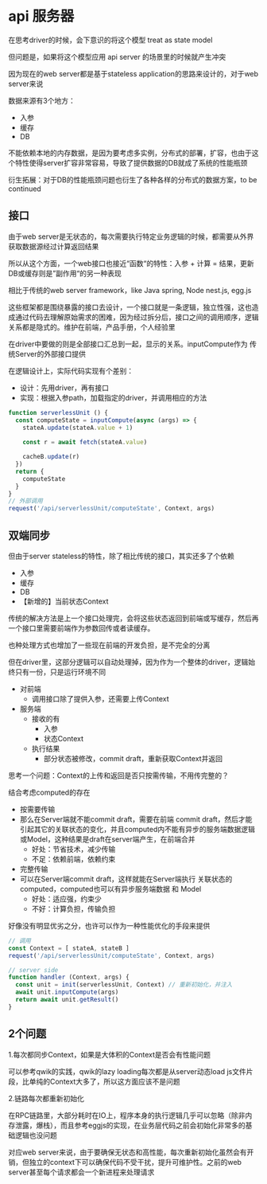 # api 服务器  

在思考driver的时候，会下意识的将这个模型 treat as state model

但问题是，如果将这个模型应用 api server 的场景里的时候就产生冲突

因为现在的web server都是基于stateless application的思路来设计的，对于web server来说

数据来源有3个地方：
- 入参
- 缓存
- DB

不能依赖本地的内存数据，是因为要考虑多实例，分布式的部署，扩容，也由于这个特性使得server扩容非常容易，导致了提供数据的DB就成了系统的性能瓶颈

衍生拓展：对于DB的性能瓶颈问题也衍生了各种各样的分布式的数据方案，to be continued

## 接口

由于web server是无状态的，每次需要执行特定业务逻辑的时候，都需要从外界获取数据源经过计算返回结果

所以从这个方面，一个web接口也接近“函数“的特性：入参 + 计算 = 结果，更新DB或缓存则是”副作用“的另一种表现

相比于传统的web server framework，like Java spring, Node nest.js, egg.js

这些框架都是围绕暴露的接口去设计，一个接口就是一条逻辑，独立性强，这也造成通过代码去理解原始需求的困难，因为经过拆分后，接口之间的调用顺序，逻辑关系都是隐式的。维护在前端，产品手册，个人经验里

在driver中要做的则是全部接口汇总到一起，显示的关系。inputCompute作为 传统Server的外部接口提供

在逻辑设计上，实际代码实现有个差别：
- 设计：先用driver，再有接口
- 实现：根据入参path，加载指定的driver，并调用相应的方法

```javascript
function serverlessUnit () {
  const computeState = inputCompute(async (args) => {
    stateA.update(stateA.value + 1)
    
    const r = await fetch(stateA.value)

    cacheB.update(r)
  })
  return {
    computeState
  }
}
// 外部调用
request('/api/serverlessUnit/computeState', Context, args)
```

## 双端同步

但由于server stateless的特性，除了相比传统的接口，其实还多了个依赖
- 入参
- 缓存
- DB
- 【新增的】当前状态Context

传统的解决方法是上一个接口处理完，会将这些状态返回到前端或写缓存，然后再一个接口里需要前端作为参数回传或者读缓存。

也种处理方式也增加了一些现在前端的开发负担，是不完全的分离

但在driver里，这部分逻辑可以自动处理掉，因为作为一个整体的driver，逻辑始终只有一份，只是运行环境不同

- 对前端
  - 调用接口除了提供入参，还需要上传Context
- 服务端
  - 接收的有
    - 入参
    - 状态Context
  - 执行结果
    - 部分状态被修改，commit draft，重新获取Context并返回

思考一个问题：Context的上传和返回是否只按需传输，不用传完整的？

结合考虑computed的存在

- 按需要传输
 - 那么在Server端就不能commit draft，需要在前端 commit draft，然后才能引起其它的关联状态的变化，并且computed内不能有异步的服务端数据逻辑或Model，这种结果是draft在server端产生，在前端合并
   - 好处：节省技术，减少传输
   - 不足：依赖前端，依赖约束
- 完整传输
 - 可以在Server端commit draft，这样就能在Server端执行 关联状态的computed，computed也可以有异步服务端数据 和 Model
   - 好处：适应强，约束少
   - 不好：计算负担，传输负担

好像没有明显优劣之分，也许可以作为一种性能优化的手段来提供

```javascript
// 调用
const Context = [ stateA, stateB ]
request('/api/serverlessUnit/computeState', Context, args)

// server side
function handler (Context, args) {
  const unit = init(serverlessUnit, Context) // 重新初始化，并注入
  await unit.inputCompute(args)
  return await unit.getResult()
}

```

## 2个问题
1.每次都同步Context，如果是大体积的Context是否会有性能问题

可以参考qwik的实践，qwik的lazy loading每次都是从server动态load js文件片段，比单纯的Context大多了，所以这方面应该不是问题

2.链路每次都重新初始化

在RPC链路里，大部分耗时在IO上，程序本身的执行逻辑几乎可以忽略（除非内存泄露，爆栈），而且参考eggjs的实现，在业务层代码之前会初始化非常多的基础逻辑也没问题

对应web server来说，由于要确保无状态和高性能，每次重新初始化虽然会有开销，但独立的context下可以确保代码不受干扰，提升可维护性。之前的web server甚至每个请求都会一个新进程来处理请求